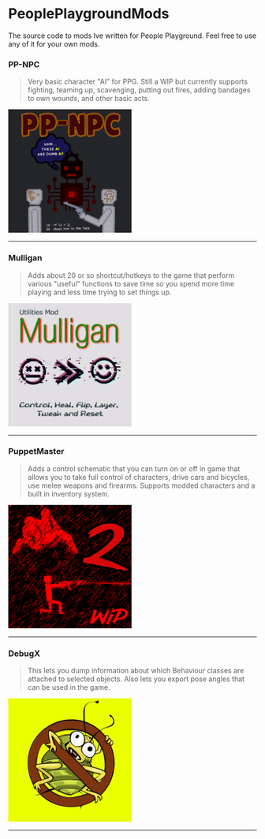 # PeoplePlaygroundMods
The source code to mods Ive written for People Playground.  Feel free to use any of it for your own mods.

### PP-NPC

> Very basic character "AI" for PPG.   Still a WIP but currently supports fighting, teaming up, scavenging, putting out fires, adding bandages to own wounds, and other basic acts.

<img src="PP-NPC/thumb.png?raw=truepng" width="250">

---

### Mulligan

> Adds about 20 or so shortcut/hotkeys to the game that perform various "useful" functions to save time so you spend more time playing and less time trying to set things up.

<img src="Mulligan/thumb.png?raw=truepng" width="250">

---

### PuppetMaster

> Adds a control schematic that you can turn on or off in game that allows you to take full control of characters, drive cars and bicycles, use melee weapons and firearms.  Supports modded characters and a built in inventory system.

<img src="PuppetMaster/thumb.png?raw=truepng" width="250">

---

### DebugX

> This lets you dump information about which Behaviour classes are attached to selected objects.  Also lets you export pose angles that can be used in the game.

<img src="DebugX/thumb.png?raw=truepng" width="250">
          
---
